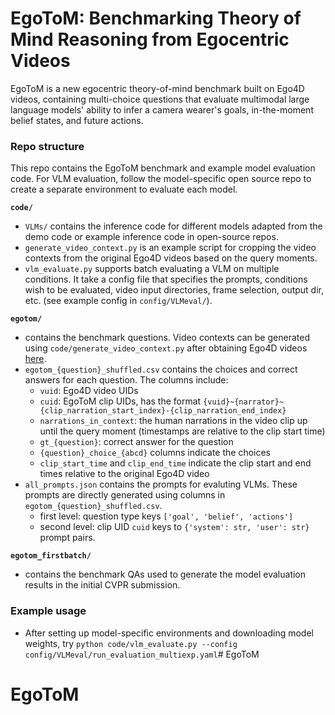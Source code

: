 # EgoToM: Benchmarking Theory of Mind Reasoning from Egocentric Videos

EgoToM is a new egocentric theory-of-mind benchmark built on Ego4D videos, containing multi-choice questions that evaluate multimodal large language models' ability to infer a camera wearer's goals, in-the-moment belief states, and future actions.  

### Repo structure

This repo contains the EgoToM benchmark and example model evaluation code. For VLM evaluation, follow the model-specific open source repo to create a separate environment to evaluate each model.

**`code/`**
* `VLMs/` contains the inference code for different models adapted from the demo code or example inference code in open-source repos.
* `generate_video_context.py` is an example script for cropping the video contexts from the original Ego4D videos based on the query moments.
* `vlm_evaluate.py` supports batch evaluating a VLM on multiple conditions. It take a config file that specifies the prompts, conditions wish to be evaluated, video input directories, frame selection, output dir, etc. (see example config in `config/VLMeval/`).

**`egotom/`** 
* contains the benchmark questions. Video contexts can be generated using `code/generate_video_context.py` after obtaining Ego4D videos [here](https://ego4d-data.org/#download).
* `egotom_{question}_shuffled.csv` contains the choices and correct answers for each question. The columns include:
    + `vuid`: Ego4D video UIDs
    + `cuid`: EgoToM clip UIDs, has the format `{vuid}~{narrator}~{clip_narration_start_index}-{clip_narration_end_index}`
    + `narrations_in_context`: the human narrations in the video clip up until the query moment (timestamps are relative to the clip start time)
    + `gt_{question}`: correct answer for the question
    + `{question}_choice_{abcd}` columns indicate the choices
    + `clip_start_time` and `clip_end_time` indicate the clip start and end times relative to the original Ego4D video
* `all_prompts.json` contains the prompts for evaluting VLMs. These prompts are directly generated using columns in `egotom_{question}_shuffled.csv`.
    + first level: question type keys `['goal', 'belief', 'actions']`
    + second level: clip UID `cuid` keys to `{'system': str, 'user': str}` prompt pairs.

**`egotom_firstbatch/`** 

* contains the benchmark QAs used to generate the model evaluation results in the initial CVPR submission.

### Example usage

* After setting up model-specific environments and downloading model weights, try `python code/vlm_evaluate.py --config config/VLMeval/run_evaluation_multiexp.yaml`# EgoToM
# EgoToM
